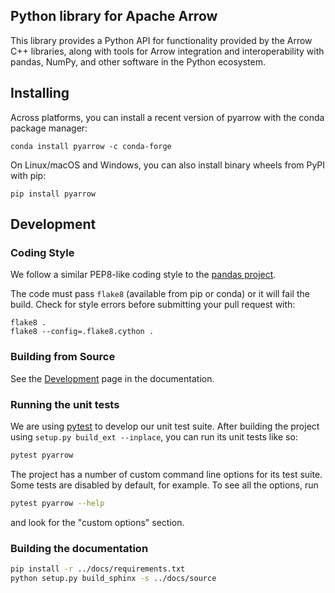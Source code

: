 <!---
  Licensed to the Apache Software Foundation (ASF) under one
  or more contributor license agreements.  See the NOTICE file
  distributed with this work for additional information
  regarding copyright ownership.  The ASF licenses this file
  to you under the Apache License, Version 2.0 (the
  "License"); you may not use this file except in compliance
  with the License.  You may obtain a copy of the License at

    http://www.apache.org/licenses/LICENSE-2.0

  Unless required by applicable law or agreed to in writing,
  software distributed under the License is distributed on an
  "AS IS" BASIS, WITHOUT WARRANTIES OR CONDITIONS OF ANY
  KIND, either express or implied.  See the License for the
  specific language governing permissions and limitations
  under the License.
-->

## Python library for Apache Arrow

This library provides a Python API for functionality provided by the Arrow C++
libraries, along with tools for Arrow integration and interoperability with
pandas, NumPy, and other software in the Python ecosystem.

## Installing

Across platforms, you can install a recent version of pyarrow with the conda
package manager:

```shell
conda install pyarrow -c conda-forge
```

On Linux/macOS and Windows, you can also install binary wheels from PyPI with pip:

```shell
pip install pyarrow
```

## Development

### Coding Style

We follow a similar PEP8-like coding style to the [pandas project][3].

The code must pass `flake8` (available from pip or conda) or it will fail the
build. Check for style errors before submitting your pull request with:

```
flake8 .
flake8 --config=.flake8.cython .
```

### Building from Source

See the [Development][2] page in the documentation.

### Running the unit tests

We are using [pytest][4] to develop our unit test suite. After building the
project using `setup.py build_ext --inplace`, you can run its unit tests like
so:

```bash
pytest pyarrow
```

The project has a number of custom command line options for its test
suite. Some tests are disabled by default, for example. To see all the options,
run

```bash
pytest pyarrow --help
```

and look for the "custom options" section.

### Building the documentation

```bash
pip install -r ../docs/requirements.txt
python setup.py build_sphinx -s ../docs/source
```

[2]: https://github.com/apache/arrow/blob/master/python/doc/source/development.rst
[3]: https://github.com/pandas-dev/pandas
[4]: https://docs.pytest.org/en/latest/
